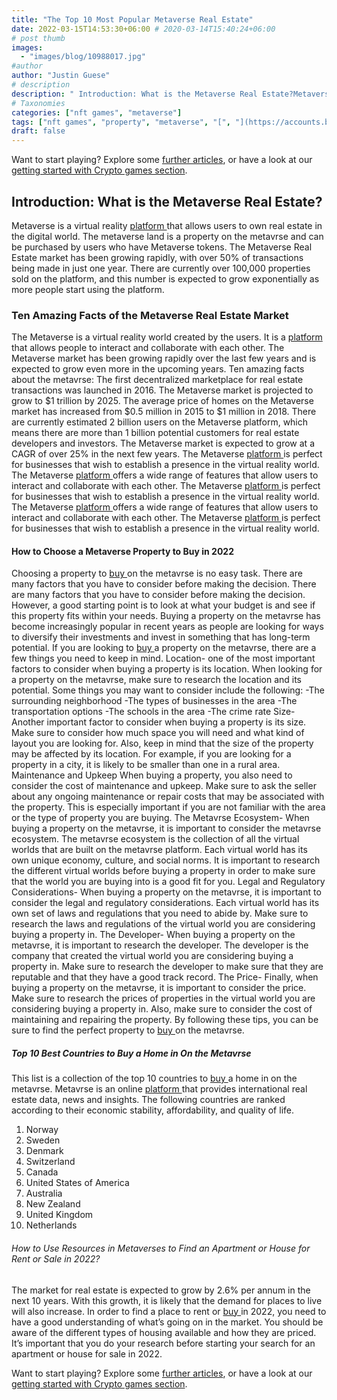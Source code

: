 ```yaml
---
title: "The Top 10 Most Popular Metaverse Real Estate"
date: 2022-03-15T14:53:30+06:00 # 2020-03-14T15:40:24+06:00
# post thumb
images:
  - "images/blog/10988017.jpg"
#author
author: "Justin Guese"
# description
description: " Introduction: What is the Metaverse Real Estate?Metaverse is a virtual reality [ platform ](https://accounts.binance.com/en/register?ref=37092355) that al"
# Taxonomies
categories: ["nft games", "metaverse"]
tags: ["nft games", "property", "metaverse", "[", "](https://accounts.binance.com/en/register?ref=37092355)", "buying", "virtual"]
draft: false
---
```



Want to start playing? Explore some [further articles](/blog/), or have a look at our [getting started with Crypto games section](/services/how-do-i-get-started/).


## Introduction: What is the Metaverse Real Estate?

Metaverse is a virtual reality [ platform ](https://accounts.binance.com/en/register?ref=37092355) that allows users to own real estate in the digital world. The metaverse land is a property on the metavrse and can be purchased by users who have Metaverse tokens.
The Metaverse Real Estate market has been growing rapidly, with over 50% of transactions being made in just one year. There are currently over 100,000 properties sold on the platform, and this number is expected to grow exponentially as more people start using the platform.

### Ten Amazing Facts of the Metaverse Real Estate Market

The Metaverse is a virtual reality world created by the users. It is a [ platform ](https://accounts.binance.com/en/register?ref=37092355) that allows people to interact and collaborate with each other. The Metaverse market has been growing rapidly over the last few years and is expected to grow even more in the upcoming years. Ten amazing facts about the metavrse: 
The first decentralized marketplace for real estate transactions was launched in 2016.
The Metaverse market is projected to grow to $1 trillion by 2025. 
The average price of homes on the Metaverse market has increased from $0.5 million in 2015 to $1 million in 2018. 
There are currently estimated 2 billion users on the Metaverse platform, which means there are more than 1 billion potential customers for real estate developers and investors. 
The Metaverse market is expected to grow at a CAGR of over 25% in the next few years. 
The Metaverse [ platform ](https://accounts.binance.com/en/register?ref=37092355) is perfect for businesses that wish to establish a presence in the virtual reality world. 
The Metaverse [ platform ](https://accounts.binance.com/en/register?ref=37092355) offers a wide range of features that allow users to interact and collaborate with each other. 
The Metaverse [ platform ](https://accounts.binance.com/en/register?ref=37092355) is perfect for businesses that wish to establish a presence in the virtual reality world. 
The Metaverse [ platform ](https://accounts.binance.com/en/register?ref=37092355) offers a wide range of features that allow users to interact and collaborate with each other. 
The Metaverse [ platform ](https://accounts.binance.com/en/register?ref=37092355) is perfect for businesses that wish to establish a presence in the virtual reality world.

#### How to Choose a Metaverse Property to Buy in 2022

Choosing a property to [ buy ](https://accounts.binance.com/en/register?ref=37092355) on the metavrse is no easy task. There are many factors that you have to consider before making the decision.
There are many factors that you have to consider before making the decision. However, a good starting point is to look at what your budget is and see if this property fits within your needs.
Buying a property on the metavrse has become increasingly popular in recent years as people are looking for ways to diversify their investments and invest in something that has long-term potential.
If you are looking to [ buy ](https://accounts.binance.com/en/register?ref=37092355) a property on the metavrse, there are a few things you need to keep in mind. 
Location- one of the most important factors to consider when buying a property is its location. When looking for a property on the metavrse, make sure to research the location and its potential. Some things you may want to consider include the following: 
-The surrounding neighborhood 
-The types of businesses in the area 
-The transportation options 
-The schools in the area
-The crime rate 
Size- Another important factor to consider when buying a property is its size. Make sure to consider how much space you will need and what kind of layout you are looking for. Also, keep in mind that the size of the property may be affected by its location. For example, if you are looking for a property in a city, it is likely to be smaller than one in a rural area. 
Maintenance and Upkeep When buying a property, you also need to consider the cost of maintenance and upkeep. Make sure to ask the seller about any ongoing maintenance or repair costs that may be associated with the property. This is especially important if you are not familiar with the area or the type of property you are buying. 
The Metavrse Ecosystem- When buying a property on the metavrse, it is important to consider the metavrse ecosystem. The metavrse ecosystem is the collection of all the virtual worlds that are built on the metavrse platform. Each virtual world has its own unique economy, culture, and social norms. It is important to research the different virtual worlds before buying a property in order to make sure that the world you are buying into is a good fit for you. 
Legal and Regulatory Considerations- When buying a property on the metavrse, it is important to consider the legal and regulatory considerations. Each virtual world has its own set of laws and regulations that you need to abide by. Make sure to research the laws and regulations of the virtual world you are considering buying a property in. 
The Developer- When buying a property on the metavrse, it is important to research the developer. The developer is the company that created the virtual world you are considering buying a property in. Make sure to research the developer to make sure that they are reputable and that they have a good track record. 
The Price- Finally, when buying a property on the metavrse, it is important to consider the price. Make sure to research the prices of properties in the virtual world you are considering buying a property in. Also, make sure to consider the cost of maintaining and repairing the property. By following these tips, you can be sure to find the perfect property to [ buy ](https://accounts.binance.com/en/register?ref=37092355) on the metavrse.

##### Top 10 Best Countries to Buy a Home in On the Metavrse

This list is a collection of the top 10 countries to [ buy ](https://accounts.binance.com/en/register?ref=37092355) a home in on the metavrse. Metavrse is an online [ platform ](https://accounts.binance.com/en/register?ref=37092355) that provides international real estate data, news and insights.
The following countries are ranked according to their economic stability, affordability, and quality of life.
1. Norway
2. Sweden
3. Denmark
4. Switzerland
5. Canada
6. United States of America 
7. Australia 
8. New Zealand
9. United Kingdom 
10. Netherlands

###### How to Use Resources in Metaverses to Find an Apartment or House for Rent or Sale in 2022?

The market for real estate is expected to grow by 2.6% per annum in the next 10 years. With this growth, it is likely that the demand for places to live will also increase.
In order to find a place to rent or [ buy ](https://accounts.binance.com/en/register?ref=37092355) in 2022, you need to have a good understanding of what’s going on in the market. You should be aware of the different types of housing available and how they are priced.
It’s important that you do your research before starting your search for an apartment or house for sale in 2022.


Want to start playing? Explore some [further articles](/blog/), or have a look at our [getting started with Crypto games section](/services/how-do-i-get-started/).

